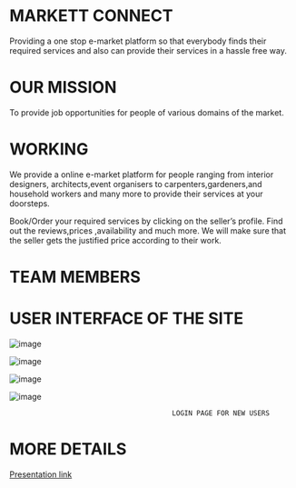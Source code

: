 # MARKETT CONNECT
 Providing a one stop e-market platform so that everybody finds their required  services and also can provide their services in a hassle free way.

# OUR MISSION
 To provide job opportunities for people of various domains of the market.
 
# WORKING 
 We provide a online e-market  platform for people ranging from interior designers, architects,event organisers to carpenters,gardeners,and household workers and many more to  provide their services at your doorsteps.

Book/Order your required services  by clicking on the seller’s profile.
Find out the reviews,prices ,availability  and much more.
We will make sure that the seller gets the justified price according to their work.

# TEAM MEMBERS

 
 # USER INTERFACE OF THE SITE
 
 ![image](https://user-images.githubusercontent.com/78607866/181270440-ac4fea01-ad7f-4df7-94e8-f64764dd30d7.png)
 
 
 
 ![image](https://user-images.githubusercontent.com/78607866/181270666-ac673669-6cd5-48d4-91d7-b3f2904f1aa6.png)
 
 
 ![image](https://user-images.githubusercontent.com/78607866/181270813-f4b99bb2-9e4f-4272-bfe7-f0128268a263.png)



![image](https://user-images.githubusercontent.com/78607866/181270942-3e94d9f7-4eb0-4278-945e-9c9670966eeb.png)
                                            
                                            LOGIN PAGE FOR NEW USERS
                                            
# MORE DETAILS 
 [Presentation link](https://docs.google.com/presentation/d/1yohMpn9rY-CIe6uI9gyMXN0IpUsvZGPKPcZ507xbFoM/edit?usp=sharing)
                                             
 


